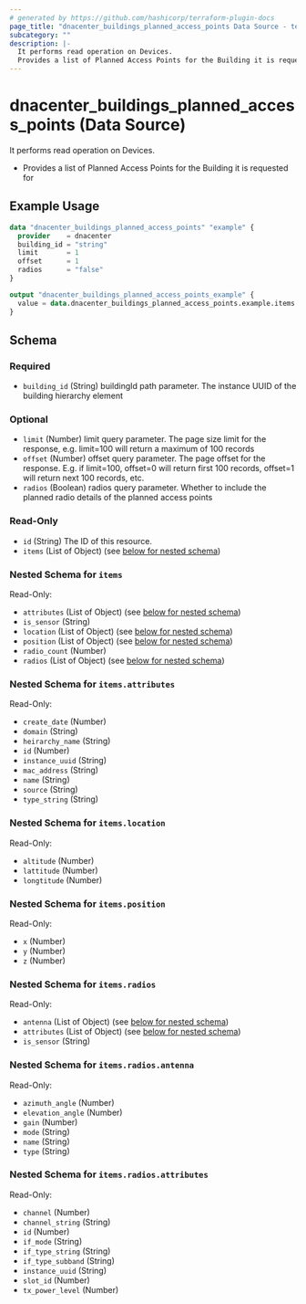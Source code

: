 ```yaml
---
# generated by https://github.com/hashicorp/terraform-plugin-docs
page_title: "dnacenter_buildings_planned_access_points Data Source - terraform-provider-dnacenter"
subcategory: ""
description: |-
  It performs read operation on Devices.
  Provides a list of Planned Access Points for the Building it is requested for
---
```


# dnacenter_buildings_planned_access_points (Data Source)

It performs read operation on Devices.

- Provides a list of Planned Access Points for the Building it is requested for

## Example Usage

```terraform
data "dnacenter_buildings_planned_access_points" "example" {
  provider    = dnacenter
  building_id = "string"
  limit       = 1
  offset      = 1
  radios      = "false"
}

output "dnacenter_buildings_planned_access_points_example" {
  value = data.dnacenter_buildings_planned_access_points.example.items
}
```

<!-- schema generated by tfplugindocs -->
## Schema

### Required

- `building_id` (String) buildingId path parameter. The instance UUID of the building hierarchy element

### Optional

- `limit` (Number) limit query parameter. The page size limit for the response, e.g. limit=100 will return a maximum of 100 records
- `offset` (Number) offset query parameter. The page offset for the response. E.g. if limit=100, offset=0 will return first 100 records, offset=1 will return next 100 records, etc.
- `radios` (Boolean) radios query parameter. Whether to include the planned radio details of the planned access points

### Read-Only

- `id` (String) The ID of this resource.
- `items` (List of Object) (see [below for nested schema](#nestedatt--items))

<a id="nestedatt--items"></a>
### Nested Schema for `items`

Read-Only:

- `attributes` (List of Object) (see [below for nested schema](#nestedobjatt--items--attributes))
- `is_sensor` (String)
- `location` (List of Object) (see [below for nested schema](#nestedobjatt--items--location))
- `position` (List of Object) (see [below for nested schema](#nestedobjatt--items--position))
- `radio_count` (Number)
- `radios` (List of Object) (see [below for nested schema](#nestedobjatt--items--radios))

<a id="nestedobjatt--items--attributes"></a>
### Nested Schema for `items.attributes`

Read-Only:

- `create_date` (Number)
- `domain` (String)
- `heirarchy_name` (String)
- `id` (Number)
- `instance_uuid` (String)
- `mac_address` (String)
- `name` (String)
- `source` (String)
- `type_string` (String)


<a id="nestedobjatt--items--location"></a>
### Nested Schema for `items.location`

Read-Only:

- `altitude` (Number)
- `lattitude` (Number)
- `longtitude` (Number)


<a id="nestedobjatt--items--position"></a>
### Nested Schema for `items.position`

Read-Only:

- `x` (Number)
- `y` (Number)
- `z` (Number)


<a id="nestedobjatt--items--radios"></a>
### Nested Schema for `items.radios`

Read-Only:

- `antenna` (List of Object) (see [below for nested schema](#nestedobjatt--items--radios--antenna))
- `attributes` (List of Object) (see [below for nested schema](#nestedobjatt--items--radios--attributes))
- `is_sensor` (String)

<a id="nestedobjatt--items--radios--antenna"></a>
### Nested Schema for `items.radios.antenna`

Read-Only:

- `azimuth_angle` (Number)
- `elevation_angle` (Number)
- `gain` (Number)
- `mode` (String)
- `name` (String)
- `type` (String)


<a id="nestedobjatt--items--radios--attributes"></a>
### Nested Schema for `items.radios.attributes`

Read-Only:

- `channel` (Number)
- `channel_string` (String)
- `id` (Number)
- `if_mode` (String)
- `if_type_string` (String)
- `if_type_subband` (String)
- `instance_uuid` (String)
- `slot_id` (Number)
- `tx_power_level` (Number)
